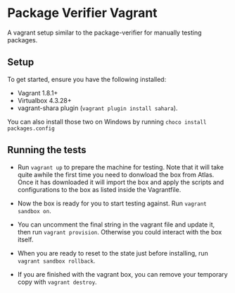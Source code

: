 # Package Verifier Vagrant 

A vagrant setup similar to the package-verifier for manually testing packages.


## Setup

To get started, ensure you have the following installed:
 * Vagrant 1.8.1+
 * Virtualbox 4.3.28+
 * vagrant-shara plugin (`vagrant plugin install sahara`).
 
You can also install those two on Windows by running `choco install packages.config`

## Running the tests

 * Run `vagrant up` to prepare the machine for testing. Note that it will take quite awhile the first time you need to donwload the box from Atlas. Once it has downloaded it will import the box and apply the scripts and configurations to the box as listed inside the Vagrantfile.
 
 * Now the box is ready for you to start testing against. Run `vagrant sandbox on`.
 
 * You can uncomment the final string in the vagrant file and update it, then run `vagrant provision`. Otherwise you could interact with the box itself.
 
 * When you are ready to reset to the state just before installing, run `vagrant sandbox rollback`.
 * If you are finished with the vagrant box, you can remove your temporary copy with `vagrant destroy`.
